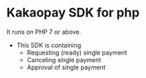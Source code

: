 # Kakaopay SDK for php

It runs on PHP 7 or above.

- This SDK is containing
    * Requesting (ready) single payment
    * Canceling single payment
    * Approval of single payment
